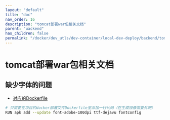 ```yaml
---
layout: "default"
title: "doc"
nav_order: 16
description: "tomcat部署war包相关文档"
parent: "uackend"
has_children: false
permalink: "/docker/dev_utls/dev-container/local-dev-deploy/backend/tomcat-war/doc/"
---
```


# tomcat部署war包相关文档

## 缺少字体的问题

- [对应的Dockerfile](./has-font/Dockerfile)

```bash
# 只需要在项目的docker部署文件Dockerfile里添加一行代码（在生成镜像需要外网）
RUN apk add --update font-adobe-100dpi ttf-dejavu fontconfig
```
